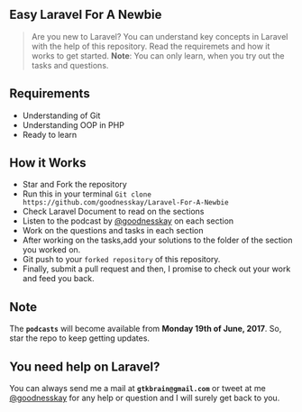 ## Easy Laravel For A Newbie
> Are you new to Laravel? You can understand key concepts in Laravel with the help of this repository. Read the requiremets and how it works to get started. **Note**: You can only learn, when you try out the tasks and questions. 

## Requirements
- Understanding of Git
- Understanding OOP in PHP
- Ready to learn

## How it Works
- Star and Fork the repository 
- Run this in your terminal ```Git clone https://github.com/goodnesskay/Laravel-For-A-Newbie ```
- Check Laravel Document to read on the sections 
- Listen to the podcast by [@goodnesskay](https://twitter.com/goodnesskayode) on each section
- Work on the questions and tasks in each section 
- After working on the tasks,add your solutions to the folder of the section you worked on.
- Git push to your `forked repository` of this repository.
- Finally, submit a pull request and then, I promise to check out your work and feed you back.


## Note
The **`podcasts`** will become available from **Monday 19th of June, 2017**. So, star the repo to keep getting updates.

## You need help on Laravel?
You can always send me a mail at **`gtkbrain@gmail.com`** or tweet at me [@goodnesskay](https://twitter.com/goodnesskayode) for any help or question and I will surely get back to you.
 

